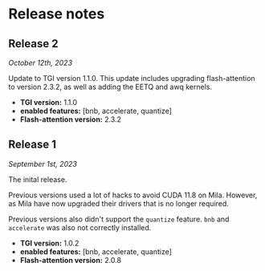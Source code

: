 
# Release notes

## Release 2

_October 12th, 2023_

Update to TGI version 1.1.0. This update includes upgrading
flash-attention to version 2.3.2, as well as adding the
EETQ and awq kernels.

* **TGI version:** 1.1.0
* **enabled features:** [bnb, accelerate, quantize]
* **Flash-attention version:** 2.3.2

## Release 1

_September 1st, 2023_

The inital release.

Previous versions used a lot of hacks to avoid CUDA 11.8 on Mila.
However, as Mila have now upgraded their drivers that is no longer required.

Previous versions also didn't support the `quantize` feature. `bnb` and
`accelerate` was also not correctly installed.

* **TGI version:** 1.0.2
* **enabled features:** [bnb, accelerate, quantize]
* **Flash-attention version:** 2.0.8
